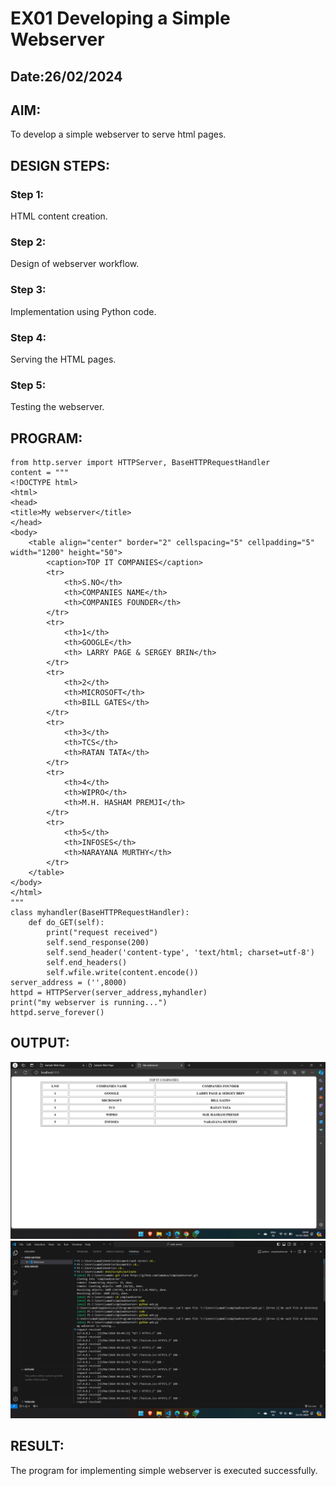 # EX01 Developing a Simple Webserver
## Date:26/02/2024

## AIM:
To develop a simple webserver to serve html pages.

## DESIGN STEPS:
### Step 1: 
HTML content creation.

### Step 2:
Design of webserver workflow.

### Step 3:
Implementation using Python code.

### Step 4:
Serving the HTML pages.

### Step 5:
Testing the webserver.

## PROGRAM:
```
from http.server import HTTPServer, BaseHTTPRequestHandler
content = """
<!DOCTYPE html>
<html>
<head>
<title>My webserver</title>
</head>
<body>
    <table align="center" border="2" cellspacing="5" cellpadding="5" width="1200" height="50">
        <caption>TOP IT COMPANIES</caption>
		<tr>
			<th>S.NO</th>
			<th>COMPANIES NAME</th>
			<th>COMPANIES FOUNDER</th>
		</tr>
        <tr>
			<th>1</th>
			<th>GOOGLE</th>
			<th> LARRY PAGE & SERGEY BRIN</th>
		</tr>
        <tr>
			<th>2</th>
			<th>MICROSOFT</th>
			<th>BILL GATES</th>
		</tr>
        <tr>
			<th>3</th>
			<th>TCS</th>
			<th>RATAN TATA</th>
		</tr>
        <tr>
			<th>4</th>
			<th>WIPRO</th>
			<th>M.H. HASHAM PREMJI</th>
		</tr>
        <tr>
			<th>5</th>
			<th>INFOSES</th>
			<th>NARAYANA MURTHY</th>
		</tr>
    </table>
</body>
</html>
"""
class myhandler(BaseHTTPRequestHandler):
    def do_GET(self):
        print("request received")
        self.send_response(200)
        self.send_header('content-type', 'text/html; charset=utf-8')
        self.end_headers()
        self.wfile.write(content.encode())
server_address = ('',8000)
httpd = HTTPServer(server_address,myhandler)
print("my webserver is running...")
httpd.serve_forever()
```


## OUTPUT:
![alt text](<Screenshot 2024-03-15 095002.png>)
![alt text](<Screenshot 2024-03-15 095042.png>)
## RESULT:
The program for implementing simple webserver is executed successfully.
